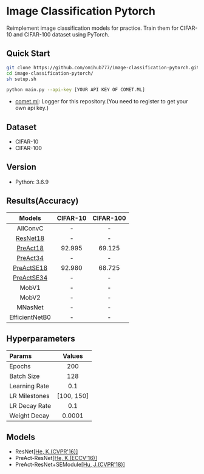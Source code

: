 # Image Classification Pytorch
Reimplement image classification models for practice. Train them for CIFAR-10 and CIFAR-100 dataset using PyTorch.

## Quick Start

```bash
git clone https://github.com/omihub777/image-classification-pytorch.git
cd image-classification-pytorch/
sh setup.sh

python main.py --api-key [YOUR API KEY OF COMET.ML]
```
* [comet.ml](https://www.comet.ml/): Logger for this repository.(You need to register to get your own api key.)

## Dataset
* CIFAR-10
* CIFAR-100

## Version
* Python: 3.6.9


## Results(Accuracy)

|Models|CIFAR-10|CIFAR-100|
|:--:|:--:|:--:|
|AllConvC|-|-|
|[ResNet18](https://arxiv.org/abs/1512.03385)|-|-|
|[PreAct18](https://arxiv.org/abs/1603.05027)|92.995|69.125|
|[PreAct34](https://arxiv.org/abs/1603.05027)|-|-|
|[PreActSE18](https://arxiv.org/abs/1709.01507)|92.980|68.725|
|[PreActSE34](https://arxiv.org/abs/1709.01507)|-|-|
|MobV1|-|-|
|MobV2|-|-|
|MNasNet|-|-|
|EfficientNetB0|-|-|


## Hyperparameters
|Params|Values|
|:--|:--:|
|Epochs| 200|
|Batch Size| 128|
|Learning Rate| 0.1|
|LR Milestones| [100, 150]|
|LR Decay Rate| 0.1|
|Weight Decay| 0.0001|

## Models
* ResNet[[He, K.(CVPR'16)]](https://arxiv.org/abs/1512.03385)
* PreAct-ResNet[[He, K.(ECCV'16)]](https://arxiv.org/abs/1603.05027)
* PreAct-ResNet+SEModule[[Hu, J.(CVPR'18)]](https://arxiv.org/abs/1709.01507)
